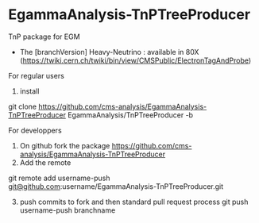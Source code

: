 # EgammaAnalysis-TnPTreeProducer
TnP package for EGM

* The [branchVersion]
  Heavy-Neutrino : available in 80X (https://twiki.cern.ch/twiki/bin/view/CMSPublic/ElectronTagAndProbe)

For regular users
1. install

git clone https://github.com/cms-analysis/EgammaAnalysis-TnPTreeProducer EgammaAnalysis/TnPTreeProducer -b <branchVersion>


For developpers
1. On github fork the package https://github.com/cms-analysis/EgammaAnalysis-TnPTreeProducer 
2. Add the remote 

git remote add username-push git@github.com:username/EgammaAnalysis-TnPTreeProducer.git

3. push commits to fork and then standard pull request process
git push username-push branchname
